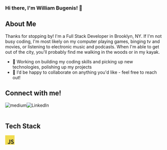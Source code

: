 ### Hi there, I'm William Bugenis! 👋

## About Me
Thanks for stopping by! I'm a Full Stack Developer in Brooklyn, NY.
If I'm not busy coding, I'm most likely on my computer playing games, binging tv and movies, or listening to electronic music and podcasts.
When I'm able to get out of the city, you'll probably find me walking in the woods or in my kayak.

- 🌱 Working on building my coding skills and picking up new technologies, polishing up my projects
- 👯 I’d be happy to collaborate on anything you'd like - feel free to reach out!

## Connect with me!
[<img align="left" alt="medium" src="https://img.shields.io/badge/medium-%2312100E.svg?&style=for-the-badge&logo=medium&logoColor=white" />][blog]
[<img align="left" alt="LinkedIn" src="https://img.shields.io/badge/linkedin-%230077B5.svg?&style=for-the-badge&logo=linkedin&logoColor=white" />][linkedin]
<br />
<br />

## Tech Stack
<img align="left" alt="JavaScript" width="30px" src="https://raw.githubusercontent.com/github/explore/80688e429a7d4ef2fca1e82350fe8e3517d3494d/topics/javascript/javascript.png" />

                                    
[blog]:https://wbugenis.medium.com/
[linkedin]:https://www.linkedin.com/in/william-bugenis/
